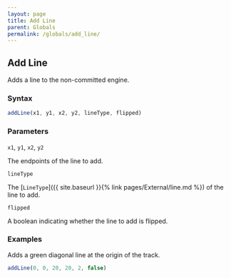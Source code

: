 ```yaml
---
layout: page
title: Add Line
parent: Globals
permalink: /globals/add_line/
---
```


## Add Line

Adds a line to the non-committed engine.

### Syntax

```js
addLine(x1, y1, x2, y2, lineType, flipped)
```

### Parameters

`x1`, `y1`, `x2`, `y2`

The endpoints of the line to add.

`lineType`

The [`LineType`]({{ site.baseurl }}{% link pages/External/line.md %}) of the line to add.

`flipped`

A boolean indicating whether the line to add is flipped.

### Examples

Adds a green diagonal line at the origin of the track.

```js
addLine(0, 0, 20, 20, 2, false)
```
